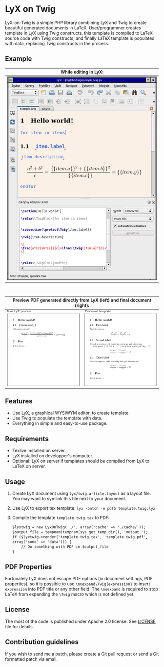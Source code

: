 LyX on Twig
===========

LyX-on-Twig is a simple PHP library combining LyX and Twig to create beautiful
generated documents in LaTeX. User/programmer creates template in LyX using
Twig constructs, this template is compiled to LaTeX source code with Twig
constructs, and finally LaTeX template is populated with data, replacing Twig
constructs in the process.

Example
-------

| While editing in LyX:                   |
|:---------------------------------------:|
| ![screenshot](lyx-twig-template.png)    |

&nbsp;

| Preview PDF generated directly from LyX (left) and final document (right): |
|:--------------------------------------------------------------------------:|
| ![document](example.pdf.png)                                               |


Features
--------

  - Use LyX, a graphical WYSIWYM editor, to create template.
  - Use Twig to populate the template with data.
  - Everything in simple and easy-to-use package.

Requirements
------------

  - Texlive installed on server.
  - LyX installed on developper's computer.
  - Optional: LyX on server if templates should be compiled from LyX to LaTeX
    on server.


Usage
-----

  1. Create LyX document using `lyx/twig.article.layout` as a layout file. You may want to symlink this file next to your document.
  2. Use LyX to export tex template: `lyx -batch -e pdf5 template.twig.lyx`.
  3. Compile the template `template.twig.tex` to PDF:

      ```
      $lyxtwig = new LyxOnTwig('./', array('cache' => './cache/'));
      $output_file = tempnam(tempnam(sys_get_temp_dir(), 'output.');
      if ($lyxtwig->render('template.twig.tex', 'template.twig.pdf', array('some' => 'data'))) {
          // Do something with PDF in $output_file
      }
      ```

PDF Properties
--------------

Fortunately LyX does not escape PDF options (in document settings, PDF
properties), so it is possible to use `\noexpand\Twig{expression}` to insert
`expression` into PDF title or any other field. The `\noexpand` is required to
stop LaTeX from expanding the `\Twig` macro which is not defined yet.


License
-------

The most of the code is published under Apache 2.0 license. See
[LICENSE](doc/license.md) file for details.


Contribution guidelines
-----------------------

If you wish to send me a patch, please create a Git pull request or send a Git
formatted patch via email.

